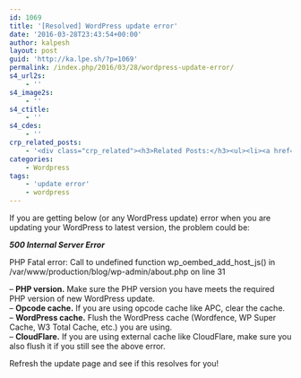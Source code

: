 ```yaml
---
id: 1069
title: '[Resolved] WordPress update error'
date: '2016-03-28T23:43:54+00:00'
author: kalpesh
layout: post
guid: 'http://ka.lpe.sh/?p=1069'
permalink: /index.php/2016/03/28/wordpress-update-error/
s4_url2s:
    - ''
s4_image2s:
    - ''
s4_ctitle:
    - ''
s4_cdes:
    - ''
crp_related_posts:
    - '<div class="crp_related"><h3>Related Posts:</h3><ul><li><a href="http://ka.lpe.sh/2013/06/27/wordpress-plugin-install-without-ftp/"     class="crp_title">WordPress plugin install without FTP</a></li><li><a href="http://ka.lpe.sh/2013/10/20/magento-fatal-error-call-to-a-member-function-rewrite-on-a-non-object-in/"     class="crp_title">Magento Error: Fatal error: Call to a member function rewrite() on a non-object in&hellip;</a></li><li><a href="http://ka.lpe.sh/2013/05/22/magento-recoverable-error-argument-1-passed-to/"     class="crp_title">Magento Recoverable Error Argument 1 passed to Mage_Core_Model_Store::setWebsite() must be an instance of&hellip;</a></li><li><a href="http://ka.lpe.sh/2014/06/22/magento-clear-all-caches-from-command-line/"     class="crp_title">Magento: Clear all caches from command line</a></li><li><a href="http://ka.lpe.sh/2013/12/01/magento-redis-read-error-on-connection/"     class="crp_title">Magento Redis read error on connection</a></li></ul></div>'
categories:
    - Wordpress
tags:
    - 'update error'
    - wordpress
---
```


If you are getting below (or any WordPress update) error when you are updating your WordPress to latest version, the problem could be:

***500 Internal Server Error***

 PHP Fatal error: Call to undefined function wp_oembed_add_host_js() in /var/www/production/blog/wp-admin/about.php on line 31

– **PHP version.** Make sure the PHP version you have meets the required PHP version of new WordPress update.  
– **Opcode cache.** If you are using opcode cache like APC, clear the cache.  
– **WordPress cache.** Flush the WordPress cache (Wordfence, WP Super Cache, W3 Total Cache, etc.) you are using.  
– **CloudFlare.** If you are using external cache like CloudFlare, make sure you also flush it if you still see the above error.

Refresh the update page and see if this resolves for you!